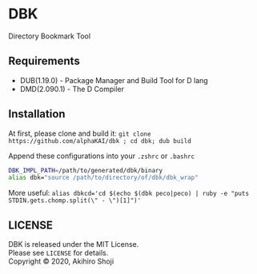 # DBK
Directory Bookmark Tool

## Requirements

- DUB(1.19.0) - Package Manager and Build Tool for D lang
- DMD(2.090.1) - The D Compiler

## Installation

At first, please clone and build it: `git clone https://github.com/alphaKAI/dbk ; cd dbk; dub build`  

Append these configurations into your `.zshrc` or `.bashrc`  

```sh
DBK_IMPL_PATH=/path/to/generated/dbk/binary
alias dbk="source /path/to/directory/of/dbk/dbk_wrap"
```

More useful:
`alias dbkcd='cd $(echo $(dbk peco|peco) | ruby -e "puts STDIN.gets.chomp.split(\" - \")[1]")'`

## LICENSE
DBK is released under the MIT License.  
Please see `LICENSE` for details.  
Copyright © 2020, Akihiro Shoji  
